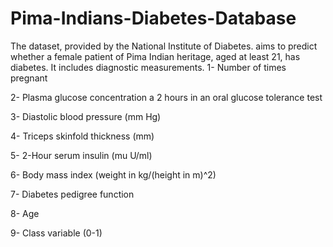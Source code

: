 # Pima-Indians-Diabetes-Database
The dataset, provided by the National Institute of Diabetes. aims to predict whether a female patient of Pima Indian heritage, aged at least 21, has diabetes. It includes diagnostic measurements.
1- Number of times pregnant

2- Plasma glucose concentration a 2 hours in an oral glucose tolerance test

3- Diastolic blood pressure (mm Hg)

4- Triceps skinfold thickness (mm)

5- 2-Hour serum insulin (mu U/ml)

6- Body mass index (weight in kg/(height in m)^2)

7- Diabetes pedigree function

8- Age

9- Class variable (0-1)
